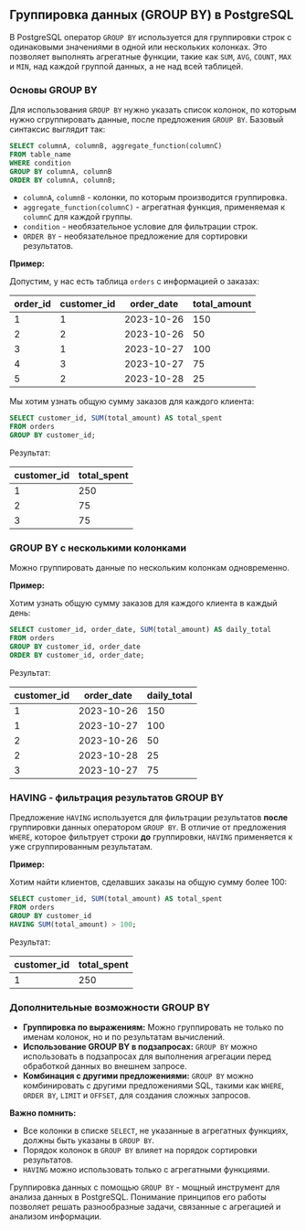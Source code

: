 ## Группировка данных (GROUP BY) в PostgreSQL

В PostgreSQL оператор `GROUP BY` используется для группировки строк с одинаковыми значениями в одной или нескольких колонках. Это позволяет выполнять агрегатные функции, такие как `SUM`, `AVG`, `COUNT`, `MAX` и `MIN`, над каждой группой данных, а не над всей таблицей.

### Основы GROUP BY

Для использования `GROUP BY` нужно указать список колонок, по которым нужно сгруппировать данные, после предложения `GROUP BY`.  Базовый синтаксис выглядит так:

```sql
SELECT columnA, columnB, aggregate_function(columnC)
FROM table_name
WHERE condition
GROUP BY columnA, columnB
ORDER BY columnA, columnB;
```

* `columnA`, `columnB` - колонки, по которым производится группировка.
* `aggregate_function(columnC)` - агрегатная функция, применяемая к `columnC` для каждой группы.
* `condition` - необязательное условие для фильтрации строк.
* `ORDER BY` - необязательное предложение для сортировки результатов.

**Пример:**

Допустим, у нас есть таблица `orders` с информацией о заказах:

| order_id | customer_id | order_date  | total_amount |
| -------- | ----------- | ----------- | ----------- |
| 1        | 1           | 2023-10-26 | 150         |
| 2        | 2           | 2023-10-26 | 50          |
| 3        | 1           | 2023-10-27 | 100         |
| 4        | 3           | 2023-10-27 | 75          |
| 5        | 2           | 2023-10-28 | 25          |

Мы хотим узнать общую сумму заказов для каждого клиента:

```sql
SELECT customer_id, SUM(total_amount) AS total_spent
FROM orders
GROUP BY customer_id;
```

Результат:

| customer_id | total_spent |
| ----------- | ----------- |
| 1           | 250         |
| 2           | 75          |
| 3           | 75          |

### GROUP BY с несколькими колонками

Можно группировать данные по нескольким колонкам одновременно. 

**Пример:**

Хотим узнать общую сумму заказов для каждого клиента в каждый день:

```sql
SELECT customer_id, order_date, SUM(total_amount) AS daily_total
FROM orders
GROUP BY customer_id, order_date
ORDER BY customer_id, order_date;
```

Результат:

| customer_id | order_date  | daily_total |
| ----------- | ----------- | ----------- |
| 1           | 2023-10-26 | 150         |
| 1           | 2023-10-27 | 100         |
| 2           | 2023-10-26 | 50          |
| 2           | 2023-10-28 | 25          |
| 3           | 2023-10-27 | 75          |


### HAVING - фильтрация результатов GROUP BY

Предложение `HAVING` используется для фильтрации результатов **после** группировки данных оператором `GROUP BY`.  В отличие от предложения `WHERE`, которое фильтрует строки **до** группировки, `HAVING` применяется к уже сгруппированным результатам.

**Пример:**

Хотим найти клиентов, сделавших заказы на общую сумму более 100:

```sql
SELECT customer_id, SUM(total_amount) AS total_spent
FROM orders
GROUP BY customer_id
HAVING SUM(total_amount) > 100;
```

Результат:

| customer_id | total_spent |
| ----------- | ----------- |
| 1           | 250         |

### Дополнительные возможности GROUP BY

* **Группировка по выражениям:** Можно группировать не только по именам колонок, но и по результатам вычислений.
* **Использование GROUP BY в подзапросах:** `GROUP BY` можно использовать в подзапросах для выполнения агрегации перед 
  обработкой данных во внешнем запросе.
* **Комбинация с другими предложениями:** `GROUP BY` можно комбинировать с другими предложениями SQL, такими как `WHERE`, 
  `ORDER BY`, `LIMIT` и `OFFSET`, для создания сложных запросов. 

**Важно помнить:**

*  Все колонки в списке `SELECT`, не указанные в агрегатных функциях, должны быть указаны в `GROUP BY`.
*  Порядок колонок в `GROUP BY` влияет на порядок сортировки результатов.
*  `HAVING` можно использовать только с агрегатными функциями. 


Группировка данных с помощью `GROUP BY` - мощный инструмент для анализа данных в PostgreSQL. Понимание принципов его работы позволяет решать разнообразные задачи, связанные с агрегацией и анализом информации.
